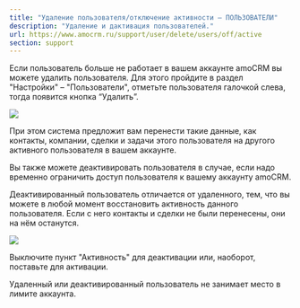 ```yaml
---
title: "Удаление пользователя/отключение активности — ПОЛЬЗОВАТЕЛИ"
description: "Удаление и дактивация пользователей."
url: https://www.amocrm.ru/support/user/delete/users/off/active
section: support
---
```


Если пользователь больше не работает в вашем аккаунте amoCRM вы можете удалить пользователя. Для этого пройдите в раздел "Настройки" – "Пользователи", отметьте пользователя галочкой слева, тогда появится кнопка “Удалить”.

![](/uploads/2024/02/delete_users_off_active_1.png)

При этом система предложит вам перенести такие данные, как контакты, компании, сделки и задачи этого пользователя на другого активного пользователя в вашем аккаунте.

Вы также можете деактивировать пользователя в случае, если надо временно ограничить доступ пользователя к вашему аккаунту amoCRM.

Деактивированный пользователь отличается от удаленного, тем, что вы можете в любой момент восстановить активность данного пользователя. Если с него контакты и сделки не были перенесены, они на нём останутся.

![](/uploads/2024/02/delete_users_off_active_2.png)

Выключите пункт "Активность" для деактивации или, наоборот, поставьте для активации.

Удаленный или деактивированный пользователь не занимает место в лимите аккаунта.
